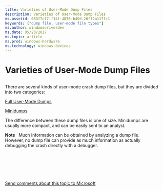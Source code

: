 ```yaml
---
title: Varieties of User-Mode Dump Files
description: Varieties of User-Mode Dump Files
ms.assetid: 683f7c77-f14f-4076-b40d-26ff2a117fc1
keywords: ["dump file, user-mode file types"]
ms.author: windowsdriverdev
ms.date: 05/23/2017
ms.topic: article
ms.prod: windows-hardware
ms.technology: windows-devices
---
```


# Varieties of User-Mode Dump Files


## <span id="ddk_varieties_of_user_mode_dump_files_dbg"></span><span id="DDK_VARIETIES_OF_USER_MODE_DUMP_FILES_DBG"></span>


There are several kinds of user-mode crash dump files, but they are divided into two categories:

[Full User-Mode Dumps](full-user-mode-dumps.md)

[Minidumps](minidumps.md)

The difference between these dump files is one of size. Minidumps are usually more compact, and can be easily sent to an analyst.

**Note**   Much information can be obtained by analyzing a dump file. However, no dump file can provide as much information as actually debugging the crash directly with a debugger.

 

 

 

[Send comments about this topic to Microsoft](mailto:wsddocfb@microsoft.com?subject=Documentation%20feedback%20[debugger\debugger]:%20Varieties%20of%20User-Mode%20Dump%20Files%20%20RELEASE:%20%285/15/2017%29&body=%0A%0APRIVACY%20STATEMENT%0A%0AWe%20use%20your%20feedback%20to%20improve%20the%20documentation.%20We%20don't%20use%20your%20email%20address%20for%20any%20other%20purpose,%20and%20we'll%20remove%20your%20email%20address%20from%20our%20system%20after%20the%20issue%20that%20you're%20reporting%20is%20fixed.%20While%20we're%20working%20to%20fix%20this%20issue,%20we%20might%20send%20you%20an%20email%20message%20to%20ask%20for%20more%20info.%20Later,%20we%20might%20also%20send%20you%20an%20email%20message%20to%20let%20you%20know%20that%20we've%20addressed%20your%20feedback.%0A%0AFor%20more%20info%20about%20Microsoft's%20privacy%20policy,%20see%20http://privacy.microsoft.com/default.aspx. "Send comments about this topic to Microsoft")




